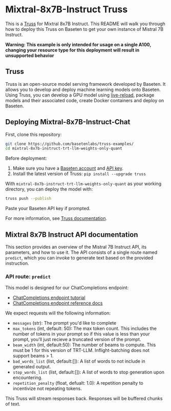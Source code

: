 # Mixtral-8x7B-Instruct Truss

This is a [Truss](https://truss.baseten.co/) for Mixtral 8x7B Instruct. This README will walk you through how to deploy this Truss on Baseten to get your own instance of Mistral 7B Instruct.

**Warning: This example is only intended for usage on a single A100, changing your resource type for this deployment will result in unsupported behavior**

## Truss

Truss is an open-source model serving framework developed by Baseten. It allows you to develop and deploy machine learning models onto Baseten. Using Truss, you can develop a GPU model using [live-reload](https://baseten.co/blog/technical-deep-dive-truss-live-reload), package models and their associated code, create Docker containers and deploy on Baseten.

## Deploying Mixtral-8x7B-Instruct-Chat

First, clone this repository:

```sh
git clone https://github.com/basetenlabs/truss-examples/
cd mixtral-8x7b-instruct-trt-llm-weights-only-quant
```

Before deployment:

1. Make sure you have a [Baseten account](https://app.baseten.co/signup) and [API key](https://app.baseten.co/settings/account/api_keys).
2. Install the latest version of Truss: `pip install --upgrade truss`

With `mixtral-8x7b-instruct-trt-llm-weights-only-quant` as your working directory, you can deploy the model with:

```sh
truss push --publish
```

Paste your Baseten API key if prompted.

For more information, see [Truss documentation](https://truss.baseten.co).

## Mixtral 8x7B Instruct API documentation
This section provides an overview of the Mistral 7B Instruct API, its parameters, and how to use it. The API consists of a single route named  `predict`, which you can invoke to generate text based on the provided instruction.

### API route: `predict`

This model is designed for our ChatCompletions endpoint:

- [ChatCompletions endpoint tutorial](https://www.baseten.co/blog/gpt-vs-mistral-migrate-to-open-source-llms-with-minor-code-changes/)
- [ChatCompletions endpoint reference docs](https://docs.baseten.co/api-reference/openai)

We expect requests will the following information:

- ```messages``` (str): The prompt you'd like to complete
- ```max_tokens``` (int, default: 50): The max token count. This includes the number of tokens in your prompt so if this value is less than your prompt, you'll just recieve a truncated version of the prompt.
- ```beam_width``` (int, default:50): The number of beams to compute. This must be 1 for this version of TRT-LLM. Inflight-batching does not support beams > 1.
- ```bad_words_list``` (list, default:[]): A list of words to not include in generated output.
- ```stop_words_list``` (list, default:[]): A list of words to stop generation upon encountering.
- ```repetition_penalty``` (float, defualt: 1.0): A repetition penalty to incentivize not repeating tokens.

This Truss will stream responses back. Responses will be buffered chunks of text.
